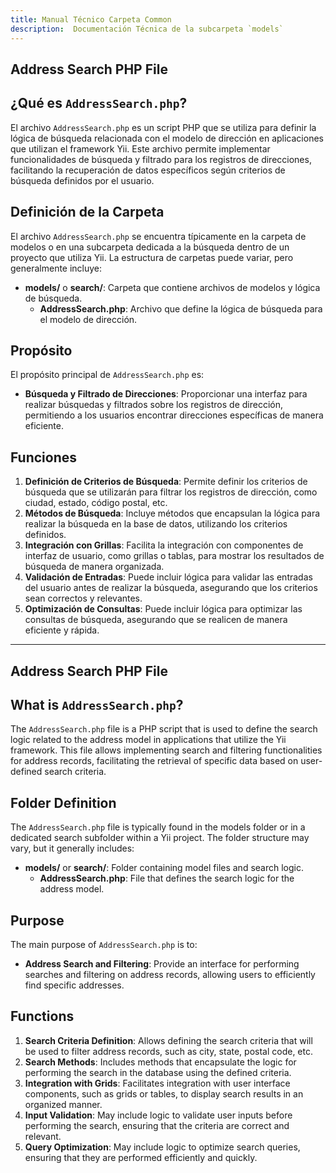 ```yaml
---
title: Manual Técnico Carpeta Common
description:  Documentación Técnica de la subcarpeta `models`
---
```


## Address Search PHP File

## ¿Qué es `AddressSearch.php`?

El archivo `AddressSearch.php` es un script PHP que se utiliza para definir la lógica de búsqueda relacionada con el modelo de dirección en aplicaciones que utilizan el framework Yii. Este archivo permite implementar funcionalidades de búsqueda y filtrado para los registros de direcciones, facilitando la recuperación de datos específicos según criterios de búsqueda definidos por el usuario.

## Definición de la Carpeta

El archivo `AddressSearch.php` se encuentra típicamente en la carpeta de modelos o en una subcarpeta dedicada a la búsqueda dentro de un proyecto que utiliza Yii. La estructura de carpetas puede variar, pero generalmente incluye:

- **models/** o **search/**: Carpeta que contiene archivos de modelos y lógica de búsqueda.
  - **AddressSearch.php**: Archivo que define la lógica de búsqueda para el modelo de dirección.

## Propósito

El propósito principal de `AddressSearch.php` es:

- **Búsqueda y Filtrado de Direcciones**: Proporcionar una interfaz para realizar búsquedas y filtrados sobre los registros de dirección, permitiendo a los usuarios encontrar direcciones específicas de manera eficiente.

## Funciones

1. **Definición de Criterios de Búsqueda**: Permite definir los criterios de búsqueda que se utilizarán para filtrar los registros de dirección, como ciudad, estado, código postal, etc.
2. **Métodos de Búsqueda**: Incluye métodos que encapsulan la lógica para realizar la búsqueda en la base de datos, utilizando los criterios definidos.
3. **Integración con Grillas**: Facilita la integración con componentes de interfaz de usuario, como grillas o tablas, para mostrar los resultados de búsqueda de manera organizada.
4. **Validación de Entradas**: Puede incluir lógica para validar las entradas del usuario antes de realizar la búsqueda, asegurando que los criterios sean correctos y relevantes.
5. **Optimización de Consultas**: Puede incluir lógica para optimizar las consultas de búsqueda, asegurando que se realicen de manera eficiente y rápida.

---

## Address Search PHP File

## What is `AddressSearch.php`?

The `AddressSearch.php` file is a PHP script that is used to define the search logic related to the address model in applications that utilize the Yii framework. This file allows implementing search and filtering functionalities for address records, facilitating the retrieval of specific data based on user-defined search criteria.

## Folder Definition

The `AddressSearch.php` file is typically found in the models folder or in a dedicated search subfolder within a Yii project. The folder structure may vary, but it generally includes:

- **models/** or **search/**: Folder containing model files and search logic.
  - **AddressSearch.php**: File that defines the search logic for the address model.

## Purpose

The main purpose of `AddressSearch.php` is to:

- **Address Search and Filtering**: Provide an interface for performing searches and filtering on address records, allowing users to efficiently find specific addresses.

## Functions

1. **Search Criteria Definition**: Allows defining the search criteria that will be used to filter address records, such as city, state, postal code, etc.
2. **Search Methods**: Includes methods that encapsulate the logic for performing the search in the database using the defined criteria.
3. **Integration with Grids**: Facilitates integration with user interface components, such as grids or tables, to display search results in an organized manner.
4. **Input Validation**: May include logic to validate user inputs before performing the search, ensuring that the criteria are correct and relevant.
5. **Query Optimization**: May include logic to optimize search queries, ensuring that they are performed efficiently and quickly.